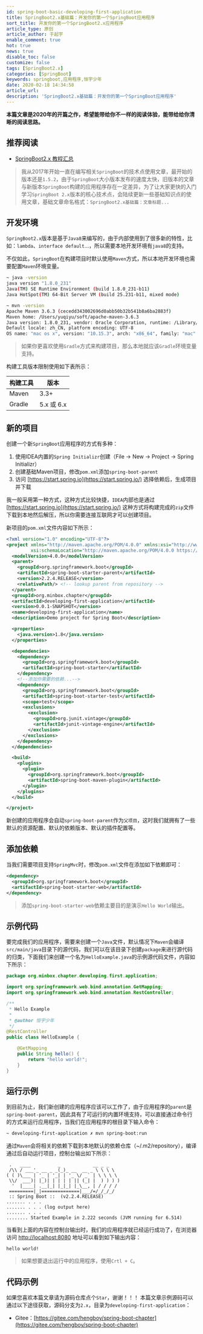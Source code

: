```yaml
---
id: spring-boot-basic-developing-first-application
title: SpringBoot2.x基础篇：开发你的第一个SpringBoot应用程序
sort_title: 开发你的第一个SpringBoot2.x应用程序
article_type: 原创
article_author: 于起宇
enable_comment: true
hot: true
news: true
disable_toc: false
customize: false
tags: [SpringBoot2.x]
categories: [SpringBoot]
keywords: springboot,应用程序,恒宇少年
date: 2020-02-18 14:34:58
article_url:
description: 'SpringBoot2.x基础篇：开发你的第一个SpringBoot应用程序'
---
```


**本篇文章是2020年的开篇之作，希望能带给你不一样的阅读体验，能带给给你清晰的阅读思路。**

## 推荐阅读
- [SpringBoot2.x 教程汇总](http://blog.minbox.org/spring-boot-2-x-articles.html)

<!--more-->

> 我从2017年开始一直在编写相关`SpringBoot`的技术点使用文章，最开始的版本还是`1.5.2`，由于`SpringBoot`大小版本发布的速度太快，旧版本的文章与新版本`SpringBoot`构建的应用程序存在一定差异，为了让大家更快的入门学习`SpringBoot 2.x`版本的核心技术点，会陆续更新一些基础知识点的使用文章，基础文章命名格式：`SpringBoot2.x基础篇：文章标题...`

## 开发环境
`SpringBoot2.x`版本是基于`Java8`来编写的，由于内部使用到了很多新的特性，比如：`lambda`、`interface default`...，所以需要本地开发环境有`java8`的支持。

不仅如此，`SpringBoot`在构建项目时默认使用`Maven`方式，所以本地开发环境也需要配置`Maven`环境变量。

```bash
~ java -version
java version "1.8.0_231"
Java(TM) SE Runtime Environment (build 1.8.0_231-b11)
Java HotSpot(TM) 64-Bit Server VM (build 25.231-b11, mixed mode)
```

```bash
~ mvn -version          
Apache Maven 3.6.3 (cecedd343002696d0abb50b32b541b8a6ba2883f)
Maven home: /Users/yuqiyu/soft/apache-maven-3.6.3
Java version: 1.8.0_231, vendor: Oracle Corporation, runtime: /Library/Java/JavaVirtualMachines/jdk1.8.0_231.jdk/Contents/Home/jre
Default locale: zh_CN, platform encoding: UTF-8
OS name: "mac os x", version: "10.15.3", arch: "x86_64", family: "mac"
```

> 如果你更喜欢使用`Gradle`方式来构建项目，那么本地就应该`Gradle`环境变量支持。

构建工具版本限制使用如下表所示：

| 构建工具 | 版本       |
| -------- | ---------- |
| Maven    | 3.3+       |
| Gradle   | 5.x 或 6.x |



## 新的项目

创建一个新`SpringBoot`应用程序的方式有多种：

1. 使用IDEA内置的`Spring Initializr`创建（File -> New -> Project -> Spring Initializr）
2. 创建基础Maven项目，修改`pom.xml`添加`spring-boot-parent`
3. 访问 [https://start.spring.io](https://start.spring.io/) 选择依赖后，生成项目并下载

我一般采用第一种方式，这种方式比较快捷，`IDEA`内部也是通过 [https://start.spring.io](https://start.spring.io/) 这种方式将构建完成的`zip`文件下载到本地然后解压，所以你需要连接互联网才可以创建项目。

新项目的`pom.xml`文件内容如下所示：

```xml
<?xml version="1.0" encoding="UTF-8"?>
<project xmlns="http://maven.apache.org/POM/4.0.0" xmlns:xsi="http://www.w3.org/2001/XMLSchema-instance"
         xsi:schemaLocation="http://maven.apache.org/POM/4.0.0 https://maven.apache.org/xsd/maven-4.0.0.xsd">
  <modelVersion>4.0.0</modelVersion>
  <parent>
    <groupId>org.springframework.boot</groupId>
    <artifactId>spring-boot-starter-parent</artifactId>
    <version>2.2.4.RELEASE</version>
    <relativePath/> <!-- lookup parent from repository -->
  </parent>
  <groupId>org.minbox.chapter</groupId>
  <artifactId>developing-first-application</artifactId>
  <version>0.0.1-SNAPSHOT</version>
  <name>developing-first-application</name>
  <description>Demo project for Spring Boot</description>

  <properties>
    <java.version>1.8</java.version>
  </properties>

  <dependencies>
    <dependency>
      <groupId>org.springframework.boot</groupId>
      <artifactId>spring-boot-starter</artifactId>
    </dependency>
    <!--添加你需要的依赖...-->
    <dependency>
      <groupId>org.springframework.boot</groupId>
      <artifactId>spring-boot-starter-test</artifactId>
      <scope>test</scope>
      <exclusions>
        <exclusion>
          <groupId>org.junit.vintage</groupId>
          <artifactId>junit-vintage-engine</artifactId>
        </exclusion>
      </exclusions>
    </dependency>
  </dependencies>

  <build>
    <plugins>
      <plugin>
        <groupId>org.springframework.boot</groupId>
        <artifactId>spring-boot-maven-plugin</artifactId>
      </plugin>
    </plugins>
  </build>

</project>

```



新创建的应用程序会自动`spring-boot-parent`作为`父项目`，这时我们就拥有了一些默认的资源配置、默认的依赖版本、默认的插件配置等。

## 添加依赖

当我们需要项目支持`SpringMvc`时，修改`pom.xml`文件在添加如下依赖即可：

```xml
<dependency>
  <groupId>org.springframework.boot</groupId>
  <artifactId>spring-boot-starter-web</artifactId>
</dependency>
```

> 添加`spring-boot-starter-web`依赖主要目的是演示`Hello World`输出。

## 示例代码

要完成我们的应用程序，需要来创建一个`Java`文件，默认情况下`Maven`会编译`src/main/java`目录下的源代码，我们可以在该目录下创建`package`来进行源代码的归类，下面我们来创建一个名为`HelloExample.java`的示例源代码文件，内容如下所示：

```java
package org.minbox.chapter.developing.first.application;

import org.springframework.web.bind.annotation.GetMapping;
import org.springframework.web.bind.annotation.RestController;

/**
 * Hello Example
 *
 * @author 恒宇少年
 */
@RestController
public class HelloExample {

    @GetMapping
    public String hello() {
        return "hello world!";
    }
}

```



## 运行示例
到目前为止，我们新创建的应用程序应该可以工作了，由于应用程序的`parent`是`spring-boot-parent`，因此具有了可运行的内置环境支持，可以直接通过命令行的方式来运行应用程序，当我们在应用程序的根目录下输入命令：

```bash
~ developing-first-application ✗ mvn spring-boot:run
```

通过`Maven`会将相关的依赖下载到本地默认的依赖仓库（~/.m2/repository），编译通过后自动运行项目，控制台输出如下所示：

```
 .   ____          _            __ _ _
 /\\ / ___'_ __ _ _(_)_ __  __ _ \ \ \ \
( ( )\___ | '_ | '_| | '_ \/ _` | \ \ \ \
 \\/  ___)| |_)| | | | | || (_| |  ) ) ) )
  '  |____| .__|_| |_|_| |_\__, | / / / /
 =========|_|==============|___/=/_/_/_/
 :: Spring Boot ::  (v2.2.4.RELEASE)
....... . . .
....... . . . (log output here)
....... . . .
........ Started Example in 2.222 seconds (JVM running for 6.514)
```



当看到上面的内容在控制台输出时，我们的应用程序就已经运行成功了，在浏览器访问 [http://localhost:8080](http://localhost:8080) 地址可以看到如下输出内容：

```
hello world!
```

> 如果想要退出运行中的应用程序，使用`Crtl + C`。

## 代码示例
如果您喜欢本篇文章请为源码仓库点个`Star`，谢谢！！！
本篇文章示例源码可以通过以下途径获取，源码分支为`2.x`，目录为`developing-first-application`：
- Gitee：[https://gitee.com/hengboy/spring-boot-chapter](https://gitee.com/hengboy/spring-boot-chapter)